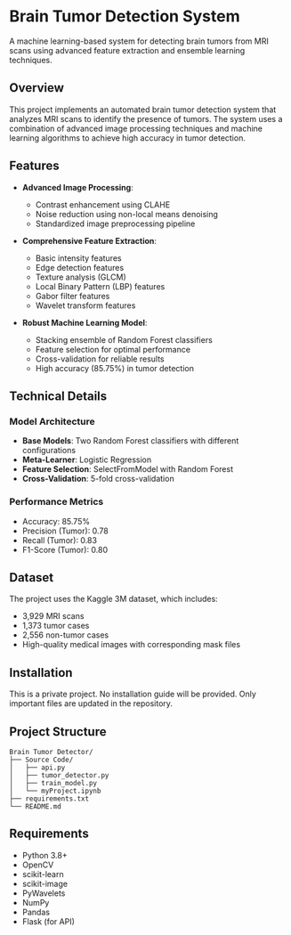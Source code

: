 # Brain Tumor Detection System

A machine learning-based system for detecting brain tumors from MRI scans using advanced feature extraction and ensemble learning techniques.

## Overview

This project implements an automated brain tumor detection system that analyzes MRI scans to identify the presence of tumors. The system uses a combination of advanced image processing techniques and machine learning algorithms to achieve high accuracy in tumor detection.

## Features

- **Advanced Image Processing**:
  - Contrast enhancement using CLAHE
  - Noise reduction using non-local means denoising
  - Standardized image preprocessing pipeline

- **Comprehensive Feature Extraction**:
  - Basic intensity features
  - Edge detection features
  - Texture analysis (GLCM)
  - Local Binary Pattern (LBP) features
  - Gabor filter features
  - Wavelet transform features

- **Robust Machine Learning Model**:
  - Stacking ensemble of Random Forest classifiers
  - Feature selection for optimal performance
  - Cross-validation for reliable results
  - High accuracy (85.75%) in tumor detection

## Technical Details

### Model Architecture
- **Base Models**: Two Random Forest classifiers with different configurations
- **Meta-Learner**: Logistic Regression
- **Feature Selection**: SelectFromModel with Random Forest
- **Cross-Validation**: 5-fold cross-validation

### Performance Metrics
- Accuracy: 85.75%
- Precision (Tumor): 0.78
- Recall (Tumor): 0.83
- F1-Score (Tumor): 0.80

## Dataset

The project uses the Kaggle 3M dataset, which includes:
- 3,929 MRI scans
- 1,373 tumor cases
- 2,556 non-tumor cases
- High-quality medical images with corresponding mask files

## Installation

This is a private project. No installation guide will be provided. Only important files are updated in the repository.

## Project Structure

```
Brain Tumor Detector/
├── Source Code/
│   ├── api.py
│   ├── tumor_detector.py
│   ├── train_model.py
│   └── myProject.ipynb
├── requirements.txt
└── README.md
```

## Requirements

- Python 3.8+
- OpenCV
- scikit-learn
- scikit-image
- PyWavelets
- NumPy
- Pandas
- Flask (for API)
